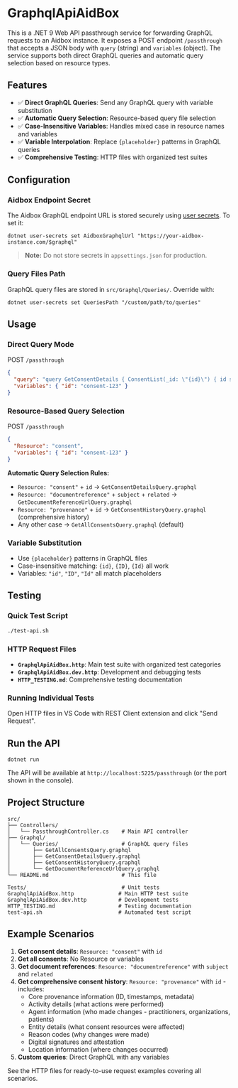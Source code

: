 # GraphqlApiAidBox

This is a .NET 9 Web API passthrough service for forwarding GraphQL requests to an Aidbox instance. It exposes a POST endpoint `/passthrough` that accepts a JSON body with `query` (string) and `variables` (object). The service supports both direct GraphQL queries and automatic query selection based on resource types.

## Features

- ✅ **Direct GraphQL Queries**: Send any GraphQL query with variable substitution
- ✅ **Automatic Query Selection**: Resource-based query file selection
- ✅ **Case-Insensitive Variables**: Handles mixed case in resource names and variables
- ✅ **Variable Interpolation**: Replace `{placeholder}` patterns in GraphQL queries
- ✅ **Comprehensive Testing**: HTTP files with organized test suites

## Configuration

### Aidbox Endpoint Secret
The Aidbox GraphQL endpoint URL is stored securely using [user secrets](https://learn.microsoft.com/en-us/aspnet/core/security/app-secrets). To set it:

```pwsh
dotnet user-secrets set AidboxGraphqlUrl "https://your-aidbox-instance.com/$graphql"
```

> **Note:** Do not store secrets in `appsettings.json` for production.

### Query Files Path
GraphQL query files are stored in `src/Graphql/Queries/`. Override with:
```pwsh
dotnet user-secrets set QueriesPath "/custom/path/to/queries"
```

## Usage

### Direct Query Mode
POST `/passthrough`

```json
{
  "query": "query GetConsentDetails { ConsentList(_id: \"{id}\") { id status } }",
  "variables": { "id": "consent-123" }
}
```

### Resource-Based Query Selection
POST `/passthrough`

```json
{
  "Resource": "consent",
  "variables": { "id": "consent-123" }
}
```

**Automatic Query Selection Rules:**
- `Resource: "consent"` + `id` → `GetConsentDetailsQuery.graphql`
- `Resource: "documentreference"` + `subject` + `related` → `GetDocumentReferenceUrlQuery.graphql`
- `Resource: "provenance"` + `id` → `GetConsentHistoryQuery.graphql` (comprehensive history)
- Any other case → `GetAllConsentsQuery.graphql` (default)

### Variable Substitution
- Use `{placeholder}` patterns in GraphQL files
- Case-insensitive matching: `{id}`, `{ID}`, `{Id}` all work
- Variables: `"id"`, `"ID"`, `"Id"` all match placeholders

## Testing

### Quick Test Script
```bash
./test-api.sh
```

### HTTP Request Files
- **`GraphqlApiAidBox.http`**: Main test suite with organized test categories
- **`GraphqlApiAidBox.dev.http`**: Development and debugging tests
- **`HTTP_TESTING.md`**: Comprehensive testing documentation

### Running Individual Tests
Open HTTP files in VS Code with REST Client extension and click "Send Request".

## Run the API

```pwsh
dotnet run
```

The API will be available at `http://localhost:5225/passthrough` (or the port shown in the console).

## Project Structure

```
src/
├── Controllers/
│   └── PassthroughController.cs    # Main API controller
├── Graphql/
│   └── Queries/                    # GraphQL query files
│       ├── GetAllConsentsQuery.graphql
│       ├── GetConsentDetailsQuery.graphql
│       ├── GetConsentHistoryQuery.graphql
│       └── GetDocumentReferenceUrlQuery.graphql
└── README.md                       # This file

Tests/                              # Unit tests
GraphqlApiAidBox.http              # Main HTTP test suite
GraphqlApiAidBox.dev.http          # Development tests
HTTP_TESTING.md                    # Testing documentation
test-api.sh                        # Automated test script
```

## Example Scenarios

1. **Get consent details**: `Resource: "consent"` with `id`
2. **Get all consents**: No Resource or variables
3. **Get document references**: `Resource: "documentreference"` with `subject` and `related`
4. **Get comprehensive consent history**: `Resource: "provenance"` with `id` - includes:
   - Core provenance information (ID, timestamps, metadata)
   - Activity details (what actions were performed)
   - Agent information (who made changes - practitioners, organizations, patients)
   - Entity details (what consent resources were affected)
   - Reason codes (why changes were made)
   - Digital signatures and attestation
   - Location information (where changes occurred)
5. **Custom queries**: Direct GraphQL with any variables

See the HTTP files for ready-to-use request examples covering all scenarios.
